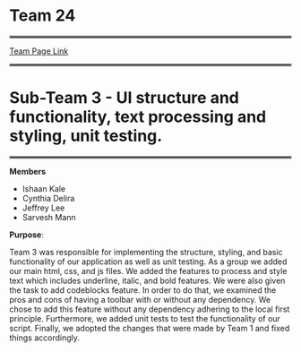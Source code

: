# Team 24

<hr style="border:2px solid gray">

[Team Page Link](https://github.com/cse110-sp24-team24/cse110-sp24-team24/blob/main/admin/team.md)

<hr style="border:2px solid gray">

# Sub-Team 3 - UI structure and functionality, text processing and styling, unit testing.

<hr style="border:2px solid gray">

**Members**

- Ishaan Kale
- Cynthia Delira
- Jeffrey Lee
- Sarvesh Mann

**Purpose**:

Team 3 was responsible for implementing the structure, styling, and basic functionality of our application as well as unit testing. As a group we added our main html, css, and js files. We added the features to process and style text which includes underline, italic, and bold features. We were also given the task to add codeblocks feature. In order to do that, we examined the pros and cons of having a toolbar with or without any dependency. We chose to add this feature without any dependency adhering to the local first principle. Furthermore, we added unit tests to test the functionality of our script. Finally, we adopted the changes that were made by Team 1 and fixed things accordingly.

